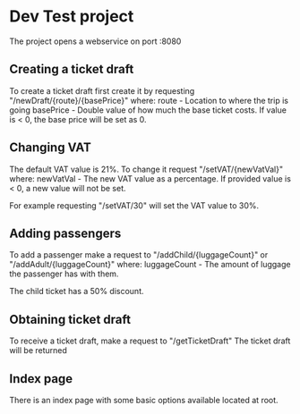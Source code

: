 # Dev Test project

The project opens a webservice on port :8080

## Creating a ticket draft
To create a ticket draft first create it by requesting "/newDraft/{route}/{basePrice}" where:
route - Location to where the trip is going
basePrice - Double value of how much the base ticket costs. If value is < 0, the base price will be set as 0.

## Changing VAT
The default VAT value is 21%. 
To change it request "/setVAT/{newVatVal}" where:
newVatVal - The new VAT value as a percentage. If provided value is < 0, a new value will not be set.

For example requesting "/setVAT/30" will set the VAT value to 30%.

##  Adding passengers
To add a passenger make a request to "/addChild/{luggageCount}" or "/addAdult/{luggageCount}" where:
luggageCount - The amount of luggage the passenger has with them.

The child ticket has a 50% discount.

## Obtaining ticket draft
To receive a ticket draft, make a request to "/getTicketDraft"
The ticket draft will be returned

## Index page
There is an index page with some basic options available located at root.
